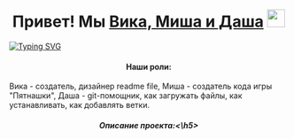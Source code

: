 <h1 align="center">Привет! Мы <a href="https://daniilshat.ru/" target="_blank">Вика, Миша и Даша</a> 
<img src="https://github.com/blackcater/blackcater/raw/main/images/Hi.gif" height="32"/></h1>
<a href="https://git.io/typing-svg"><img src="https://readme-typing-svg.herokuapp.com?font=Fira+Code&pause=1000&color=0220F7&center=true&width=435&lines=%D0%A1%D1%82%D1%83%D0%B4%D0%B5%D0%BD%D1%82%D1%8B+%D0%98%D0%A2-15%2C16;%D0%98;%D0%A1%D0%BE%D0%B7%D0%B4%D0%B0%D1%82%D0%B5%D0%BB%D0%B8+%D0%BF%D1%80%D0%BE%D0%B5%D0%BA%D1%82%D0%B0+%C2%AB%D0%98%D0%B3%D1%80%D0%B0+%D0%9F%D1%8F%D1%82%D0%BD%D0%B0%D1%88%D0%BA%D0%B8%C2%BB" alt="Typing SVG" /></a>
<h4 align="center">Наши роли:</h4> Вика - создатель, дизайнер readme file, Миша - создатель кода игры "Пятнашки", Даша - git-помощник, как загружать файлы, как устанавливать, как добавлять ветки.</a>
<h5 align="center">Описание проекта:<\h5>
